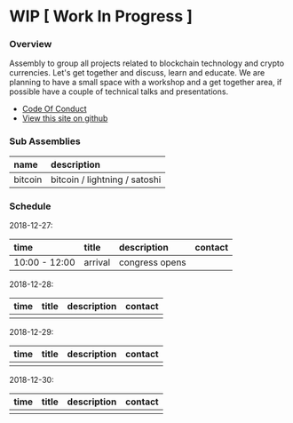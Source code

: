 # WIP [ Work In Progress ]

### Overview

Assembly to group all projects related to blockchain technology and crypto currencies. 
Let's get together and discuss, learn and educate. We are planning to have a small space with
a workshop and a get together area, if possible have a couple of technical talks and presentations.

* [Code Of Conduct](code_of_conduct.md)
* [View this site on github](https://github.com/35c3-blockchain-asm/35c3-blockchain-asm.github.io)


### Sub Assemblies

| name | description |
|:-----|:------------|
| bitcoin | bitcoin / lightning / satoshi |

### Schedule

2018-12-27:

| time   | title | description | contact |
|:---|:---|:---|:---|
| 10:00 - 12:00 | arrival | congress opens |   |

2018-12-28:

| time   | title | description | contact |
|:---|:---|:---|:---|
|    |    |    |    |

2018-12-29:

| time   | title | description | contact |
|:---|:---|:---|:---|
|    |    |    |    |

2018-12-30:

| time   | title | description | contact |
|:---|:---|:---|:---|
|    |    |    |    |


